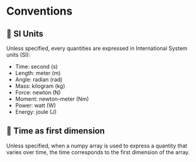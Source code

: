 # Conventions

## 📄 SI Units

Unless specified, every quantities are expressed in International System units (SI):

- Time: second (s)
- Length: meter (m)
- Angle: radian (rad)
- Mass: kilogram (kg)
- Force: newton (N)
- Moment: newton-meter (Nm)
- Power: watt (W)
- Energy: joule (J)

## 📄 Time as first dimension

Unless specified, when a numpy array is used to express a quantity that varies over time, the time corresponds to the first dimension of the array.
